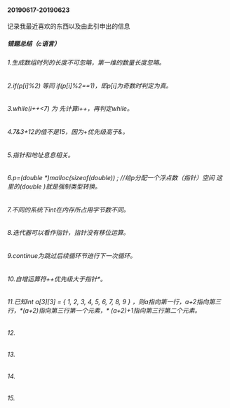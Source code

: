 #### 20190617-20190623  
记录我最近喜欢的东西以及由此引申出的信息
##### 错题总结（c语言）
###### 1.生成数组时列的长度不可忽略，第一维的数量长度忽略。
###### 2.if(p[i]%2)  等同 if(p[i]%2==1)，即p[i]为奇数时判定为真。
###### 3.while(i++<7) 为 先计算i++，再判定while。
###### 4.7&3+12的值不是15，因为+优先级高于&。
###### 5.指针和地址息息相关。
###### 6.p=(double *)malloc(sizeof(double)) ; //给p分配一个浮点数（指针）空间 这里的(double *)就是强制类型转换。*
###### 7.不同的系统下int在内存所占用字节数不同。
###### 8.迭代器可以看作指针，指针没有移位运算。
###### 9.continue为跳过后续循环节进行下一次循环。
###### 10.自增运算符++优先级大于指针*。
###### 11.已知int a[3][3] = { 1, 2, 3, 4, 5, 6, 7, 8, 9 } ，则a指向第一行，a+2指向第三行，\*(a+2)指向第三行第一个元素，\* (a+2)+1指向第三行第二个元素。
###### 12.
###### 13.
###### 14.
###### 15.
